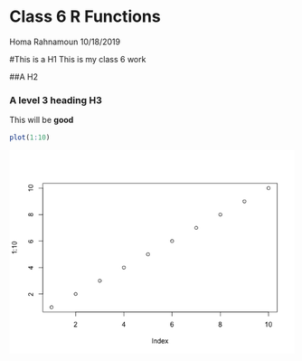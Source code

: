 Class 6 R Functions
================
Homa Rahnamoun
10/18/2019

\#This is a H1 This is my class 6 work

\#\#A H2

### A level 3 heading H3

This will be **good**

``` r
plot(1:10)
```

![](class06_files/figure-gfm/unnamed-chunk-1-1.png)<!-- -->
